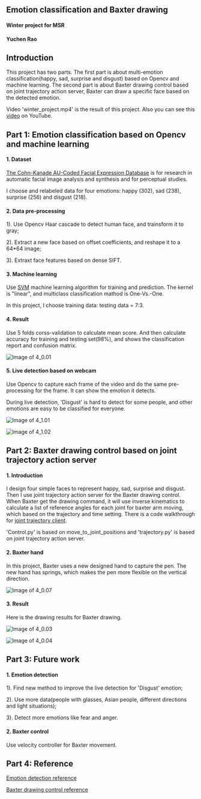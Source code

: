 ## Emotion classification and Baxter drawing
#### Winter project for MSR
#### Yuchen Rao


## Introduction

This project has two parts. The first part is about multi-emotion classification(happy, sad, surprise and disgust) based on Opencv and machine learning. The second part is about Baxter drawing control based on joint trajectory action server, Baxter can draw a specific face based on the detected emotion.

Video 'winter_project.mp4' is the result of this project. Also you can see this [video](https://youtu.be/6yXKkfkGYj4) on YouTube.

## Part 1: Emotion classification based on Opencv and machine learning

#### 1. Dataset

[The Cohn-Kanade AU-Coded Facial Expression Database](http://www.pitt.edu/~emotion/ck-spread.htm) is for research in automatic facial image analysis and synthesis and for perceptual studies.

I choose and relabeled data for four emotions: happy (302), sad (238), surprise (256) and disgust (218).

#### 2. Data pre-processing

1). Use Opencv Haar cascade to detect human face, and trainsform it to gray;

2). Extract a new face based on offset coefficients, and reshape it to a 64*64 image;

3). Extraxt face features based on dense SIFT.

#### 3. Machine learning

Use [SVM](http://scikit-learn.org/stable/modules/svm.html#svm) machine learning algorithm for training and prediction. The kernel is "linear", and multiclass classification mathod is One-Vs.-One.

In this project, I choose training data: testing data = 7:3.

#### 4. Result

Use 5 folds corss-validation to calculate mean score. And then calculate accuracy for training and testing set(98%), and shows the classification report and confusion matrix.

![Image of 4_0.01](https://github.com/yuchenrao/emotion-detection-and-baxter-drawing/blob/master/picture/classify_result.png)
<!-- 4_0.01 -->

#### 5. Live detection based on webcam

Use Opencv to capture each frame of the video and do the same pre-processing for the frame. It can show the emotion it detects.

During live detection, 'Disgust' is hard to detect for some people, and other emotions are easy to be classified for everyone.

![Image of 4_1.01](https://github.com/yuchenrao/emotion-detection-and-baxter-drawing/blob/master/picture/live_det2.png)
<!-- 4_1.01 -->

![Image of 4_1.02](https://github.com/yuchenrao/emotion-detection-and-baxter-drawing/blob/master/picture/live_det1.png)
<!-- 4_1.02 -->

## Part 2: Baxter drawing control based on joint trajectory action server

#### 1. Introduction

I design four simple faces to represent happy, sad, surprise and disgust. Then I use joint trajectory action server for the Baxter drawing control.
When Baxter get the drawing command, it will use inverse kinematics to calculate a list of reference angles for each joint for baxter arm moving, which based on the trajectory and time setting. There is a code walkthrough for [joint trajectory client](http://sdk.rethinkrobotics.com/wiki/Joint_Trajectory_Client_-_Code_Walkthrough).

'Control.py' is based on move_to_joint_positions and 'trajectory.py' is based on joint trajectory action server.

#### 2. Baxter hand

In this project, Baxter uses a new designed hand to capture the pen. The new hand has springs, which makes the pen more flexible on the vertical direction.

![Image of 4_0.07](https://github.com/yuchenrao/emotion-detection-and-baxter-drawing/blob/master/picture/Baxter_hand.png)
<!-- 4_0.07 -->

#### 3. Result

Here is the drawing results for Baxter drawing.

![Image of 4_0.03](https://github.com/yuchenrao/emotion-detection-and-baxter-drawing/blob/master/picture/draw_res1.png)
<!-- 4_0.03 -->

![Image of 4_0.04](https://github.com/yuchenrao/emotion-detection-and-baxter-drawing/blob/master/picture/draw_res2.png)
<!-- 4_0.04 -->

## Part 3: Future work

#### 1. Emotion detection

1). Find new method to improve the live detection for 'Disgust' emotion;

2). Use more data(people with glasses, Asian people, different directions and light situations);

3). Detect more emotions like fear and anger.

#### 2. Baxter control

Use velocity controller for Baxter movement.

## Part 4: Reference

[Emotion detection reference](http://flothesof.github.io/smile-recognition.html)

[Baxter drawing control reference](https://github.com/MingheJiang/baxter_drawing)

